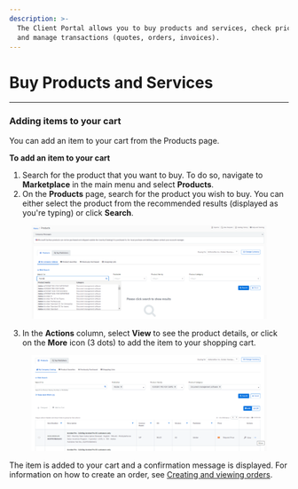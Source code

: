 ```yaml
---
description: >-
  The Client Portal allows you to buy products and services, check prices, and
  and manage transactions (quotes, orders, invoices).
---
```


# Buy Products and Services

***

### Adding items to your cart

You can add an item to your cart from the Products page.&#x20;

**To add an item to your cart**

1. Search for the product that you want to buy. To do so, navigate to **Marketplace** in the main menu and select **Products**.
2. On the **Products** page, search for the product you wish to buy. You can either select the product from the recommended results (displayed as you're typing) or click **Search**.&#x20;

<div data-full-width="true">

<figure><img src="../../.gitbook/assets/image (3) (1) (1) (1) (1) (1) (1) (1) (1) (1) (1).png" alt="" width="563"><figcaption></figcaption></figure>

</div>

3. In the **Actions** column, select **View** to see the product details, or click on the **More** icon (3 dots) to add the item to your shopping cart.&#x20;

<figure><img src="../../.gitbook/assets/image (6) (1) (1) (1) (1) (1) (1) (1) (1) (1).png" alt="" width="563"><figcaption></figcaption></figure>

The item is added to your cart and a confirmation message is displayed. For information on how to create an order, see [Creating and viewing orders](create-and-view-orders.md).

